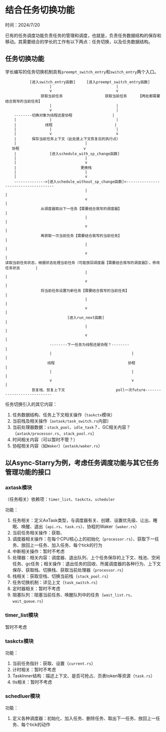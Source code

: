 # 结合任务切换功能

时间：2024/7/20

已有的任务调度功能负责任务的管理和调度，也就是，负责任务数据结构的保存和移动。其需要结合的学长的工作有以下两点：任务切换，以及任务数据结构。

## 任务切换功能

学长编写的任务切换机制具有`preempt_switch_entry`和`switch_entry`两个入口。

```  
           [进入switch_entry函数]     [进入preempt_switch_entry函数]
                    |                             |
                    v                             v
                获取当前任务                   获取当前任务     【两处都需要结合我写的当前任务】
                    |                             |
                    v                             |
    --------切换对象为线程还是协程                  |
    |               |                             |
    |             线程                            |
    |               |                             |
    |               v                             v
    |       保存当前任务上下文（此处是上下文恢复后的执行点） 
    |                               |
   协程                             v
    |               [进入schedule_with_sp_change函数]
    |                               |
    |                               v
    |                             更换栈
    |                               |
    |                               v
    -------------->[进入schedule_without_sp_change函数]<-------------------------------------
                                    |                                                       |
                                    v                                                       |
                从调度器取出下一任务【需要结合我写的调度器】                                    |
                                    |                                                       |
                                    v                                                       |
                再获取一次当前任务【需要结合我写的当前任务】                                    |
                                    |                                                       |
                                    v                                                       |
读取当前任务状态，根据状态处理当前任务（可能放回调度器【需要结合我写的调度器】），修改任务状态       |
                                    |                                                       |
                                    v                                                       |
                将当前任务设置为新任务【需要结合我写的当前任务】                                |
                                    |                                                       |
                                    v                                                       |
                            [进入run_next函数]                                               |
                                    |                                                       |
                                    v                                                       |
                    --------下一任务为线程还是协程？--------                                  |
                    |                                    |                                  |
                   线程                                 协程                                 |
                    |                                    |                                  |
                    v                                    v                                  |
            恢复栈、恢复上下文                       poll一次future----------------------------
```

任务切换引入的其它内容：

1. 任务数据结构、任务上下文相关操作（`taskctx`模块）
2. 当前栈及相关操作（`axtask/task_switch.rs`内部）
3. 当前处理器数据：`stack_pool`、`idle_task`？、GC相关内容？（`axtask/processor.rs, stack_pool.rs`）
4. 时间相关内容（可以暂时不管？）
5. 协程相关内容（如`Waker`）（`axtask/waker.rs`）

## 以Async-Starry为例，考虑任务调度功能与其它任务管理功能的接口

### axtask模块

（任务相关）依赖项：`timer_list`、`taskctx`、`scheduler`

功能：

1. 任务相关：定义AxTask类型，与调度器有关、创建、设置优先级、让出、睡眠、唤醒、退出（`api.rs`、`task.rs`）、协程的Waker（`waker.rs`）
2. 当前任务相关操作：获取、
3. 调度器相关操作：在每个CPU核心上的初始化（`processor.rs`）、获取下一任务、放回上一任务、加入任务、每个tick的行为
4. 中断相关操作：暂时不考虑
5. 处理器：相关内容：调度器、退出队列、上个任务保存的上下文、栈池、空闲任务、gc任务；相关操作：退出任务的回收、所属调度器的各种行为、上下文保存、获取栈、切换栈、获取当前处理器（`processor.rs`）
6. 栈相关：获取空栈、切换当前栈（`stack_pool.rs`）
7. 任务切换机制：详见上文（`task_switch.rs`）
8. 定时器相关：暂时不考虑
9. 阻塞队列：阻塞当前任务、唤醒队列中的任务（`wait_list.rs`、`wait_queue.rs`）

### timer_list模块

暂时不考虑

### taskctx模块

功能：

1. 当前任务指针：获取、设置（`current.rs`）
2. 计时相关：暂时不考虑
3. TaskInner结构：描述上下文、是否可抢占、页表token等资源（`task.rs`）
4. tls相关：暂时不考虑

### schedluer模块

功能：

1. 定义各种调度器：初始化、加入任务、删除任务、取出下一任务、放回上一任务、每个tick的动作